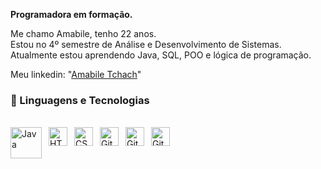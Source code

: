 **Programadora em formação.**

Me chamo Amabile, tenho 22 anos.
<br>
Estou no 4º semestre de Análise e Desenvolvimento de Sistemas. 
<br>
Atualmente estou aprendendo Java, SQL, POO e lógica de programação.

Meu linkedin: "[Amabile Tchach](https://www.linkedin.com/in/amabile-antunes-4b5218295/)"


### 🤖 Linguagens e Tecnologias
<br>
<img 
    align="left" 
    alt="Java" 
    title="Java"
    width="50px" 
    style="padding-right: 8px;" 
    src="https://cdn.jsdelivr.net/gh/devicons/devicon@latest/icons/java/java-original.svg" 
/>
<img 
    align="left" 
    alt="HTML"
    title="HTML" 
    width="30px" 
    style="padding-right: 8px;" 
    src="https://cdn.jsdelivr.net/gh/devicons/devicon@latest/icons/html5/html5-original.svg" 
/>
<img 
    align="left" 
    alt="CSS" 
    title="CSS"
    width="30px" 
    style="padding-right: 8px;" 
    src="https://cdn.jsdelivr.net/gh/devicons/devicon@latest/icons/css3/css3-original.svg" 
/>
<img 
    align="left" 
    alt="Git" 
    title="Git"
    width="30px" 
    style="padding-right: 8px;" 
    src="https://cdn.jsdelivr.net/gh/devicons/devicon@latest/icons/git/git-original.svg" 
/>
<img 
    align="left" 
    alt="Git" 
    title="Git"
    width="30px" 
    style="padding-right: 8px;" 
    src="https://cdn.jsdelivr.net/gh/devicons/devicon@latest/icons/intellij/intellij-original.svg" 
/>
<img 
    align="left" 
    alt="Git" 
    title="Git"
    width="30px" 
    style="padding-right: 8px;" 
    src="https://cdn.jsdelivr.net/gh/devicons/devicon@latest/icons/vscode/vscode-original.svg" 
/>
